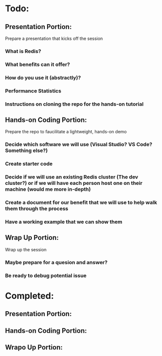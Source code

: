 # Todo:

## Presentation Portion:
Prepare a presentation that kicks off the session
### What is Redis?
### What benefits can it offer?
### How do you use it (abstractly)?
### Performance Statistics
### Instructions on cloning the repo for the hands-on tutorial

## Hands-on Coding Portion:
Prepare the repo to faucilitate a lightweight, hands-on demo
### Decide which software we will use (Visual Studio? VS Code? Something else?)
### Create starter code
### Decide if we will use an existing Redis cluster (The dev cluster?) or if we will have each person host one on their machine (would me more in-depth)
### Create a document for our benefit that we will use to help walk them through the process
### Have a working example that we can show them

## Wrap Up Portion:
Wrap up the session
### Maybe prepare for a quesion and answer?
### Be ready to debug potential issue


# Completed:

## Presentation Portion:

## Hands-on Coding Portion:

## Wrapo Up Portion:
